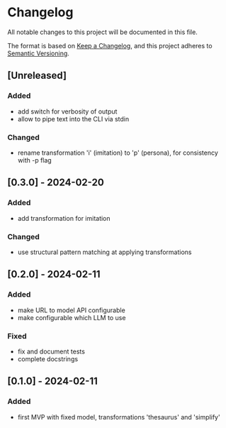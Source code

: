 # Changelog

All notable changes to this project will be documented in this file.

The format is based on [Keep a Changelog](https://keepachangelog.com/en/1.1.0/),
and this project adheres to [Semantic Versioning](https://semver.org/spec/v2.0.0.html).

## [Unreleased]
### Added
- add switch for verbosity of output
- allow to pipe text into the CLI via stdin
### Changed
- rename transformation 'i' (imitation) to 'p' (persona), for consistency with -p flag

## [0.3.0] - 2024-02-20
### Added
- add transformation for imitation
### Changed
- use structural pattern matching at applying transformations

## [0.2.0] - 2024-02-11
### Added
- make URL to model API configurable
- make configurable which LLM to use
### Fixed
- fix and document tests
- complete docstrings

## [0.1.0] - 2024-02-11
### Added
- first MVP with fixed model, transformations 'thesaurus' and 'simplify'

